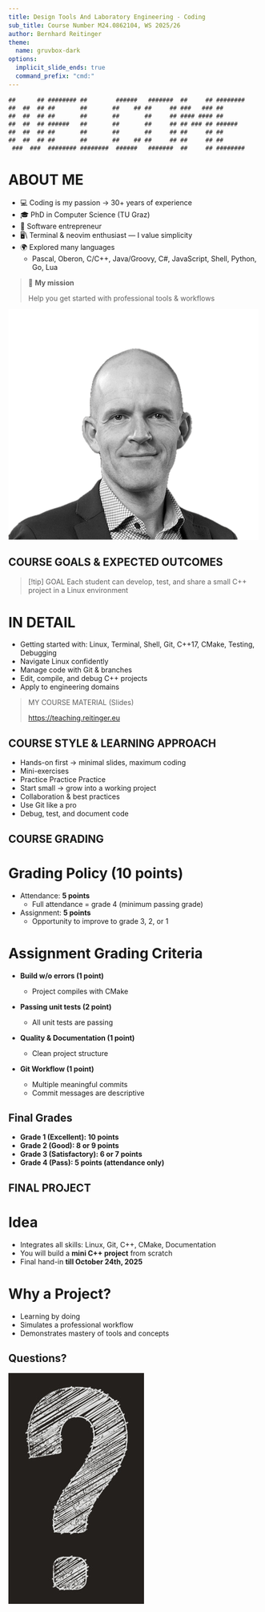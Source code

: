 ```yaml
---
title: Design Tools And Laboratory Engineering - Coding 
sub_title: Course Number M24.0862104, WS 2025/26 
author: Bernhard Reitinger
theme:
  name: gruvbox-dark
options:
  implicit_slide_ends: true
  command_prefix: "cmd:"
---
```



```
##      ## ######## ##        ######   #######  ##     ## ########
##  ##  ## ##       ##       ##    ## ##     ## ###   ### ##
##  ##  ## ##       ##       ##       ##     ## #### #### ##
##  ##  ## ######   ##       ##       ##     ## ## ### ## ######
##  ##  ## ##       ##       ##       ##     ## ##     ## ##
##  ##  ## ##       ##       ##    ## ##     ## ##     ## ##
 ###  ###  ######## ########  ######   #######  ##     ## ########
```

<!-- column_layout: [2, 1] -->
<!-- column: 0 -->

# ABOUT ME

- 💻 Coding is my passion → 30+ years of experience
- 🎓 PhD in Computer Science (TU Graz)
- 🚀 Software entrepreneur
- 🖥️\\ Terminal & neovim enthusiast — I value simplicity
- 🌍 Explored many languages
  - Pascal, Oberon, C/C++, Java/Groovy, C#, JavaScript, Shell, Python, Go, Lua

> 🎯 **My mission**
>
> Help you get started with professional tools & workflows

<!-- column: 1 -->

![image:width:90%](me.png)

COURSE GOALS & EXPECTED OUTCOMES
---

> [!tip] GOAL
> Each student can develop, test, and share a small C++ project in a Linux environment

# IN DETAIL

<!-- incremental_lists: true -->

- Getting started with: Linux, Terminal, Shell, Git, C++17, CMake, Testing, Debugging
- Navigate Linux confidently
- Manage code with Git & branches
- Edit, compile, and debug C++ projects
- Apply to engineering domains

> MY COURSE MATERIAL (Slides)
>
> https://teaching.reitinger.eu

COURSE STYLE & LEARNING APPROACH
---

<!-- incremental_lists: true -->

- Hands-on first → minimal slides, maximum coding
- Mini-exercises
- Practice Practice Practice
- Start small → grow into a working project
- Collaboration & best practices
- Use Git like a pro
- Debug, test, and document code

COURSE GRADING
---

# Grading Policy (10 points)

- Attendance: **5 points**
  - Full attendance = grade 4 (minimum passing grade)
- Assignment: **5 points**
  - Opportunity to improve to grade 3, 2, or 1

<!-- pause -->

# Assignment Grading Criteria

- **Build w/o errors (1 point)**
  - Project compiles with CMake

- **Passing unit tests (2 point)**
  - All unit tests are passing

- **Quality & Documentation (1 point)**
  - Clean project structure

- **Git Workflow (1 point)**
  - Multiple meaningful commits
  - Commit messages are descriptive

Final Grades
---

- **Grade 1 (Excellent): 10 points**
- **Grade 2 (Good): 8 or 9 points**
- **Grade 3 (Satisfactory): 6 or 7 points**
- **Grade 4 (Pass): 5 points (attendance only)**

FINAL PROJECT
---

# Idea

- Integrates all skills: Linux, Git, C++, CMake, Documentation
- You will build a **mini C++ project** from scratch
- Final hand-in **till October 24th, 2025**

<!-- pause -->

# Why a Project?

- Learning by doing
- Simulates a professional workflow
- Demonstrates mastery of tools and concepts

Questions?
---

![](question.jpg)
